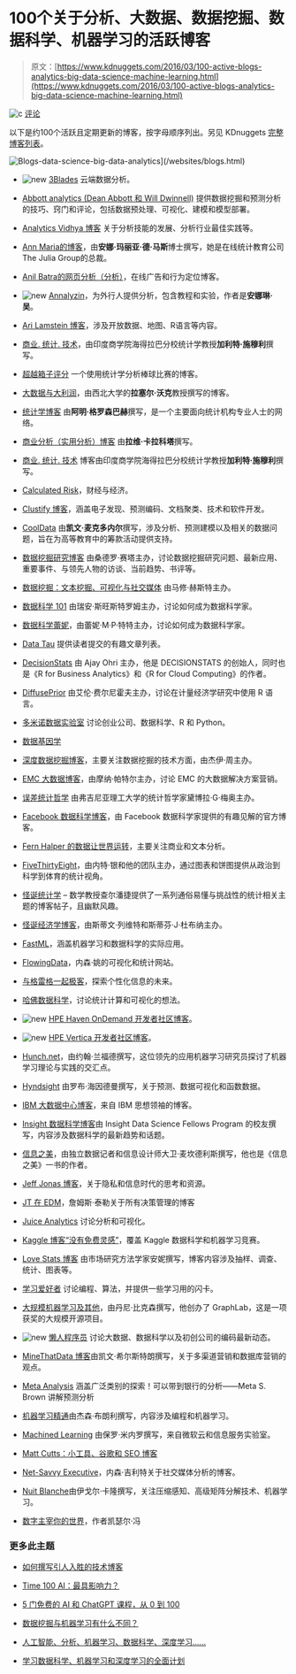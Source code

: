 # 100个关于分析、大数据、数据挖掘、数据科学、机器学习的活跃博客

> 原文：[https://www.kdnuggets.com/2016/03/100-active-blogs-analytics-big-data-science-machine-learning.html](https://www.kdnuggets.com/2016/03/100-active-blogs-analytics-big-data-science-machine-learning.html)

![c](../Images/3d9c022da2d331bb56691a9617b91b90.png) [评论](/2016/03/best-blogs-analytics-big-data-science-machine-learning-revised.html/2#comments)

以下是约100个活跃且定期更新的博客，按字母顺序列出。另见 KDnuggets [完整博客列表](https://www.kdnuggets.com/2016/03/100-active-blogs-analytics-big-data-science-machine-learning.html)。

![Blogs-data-science-big-data-analytics](../Images/b3abdb85f5be6c9e054b26cb441986a2.png)](/websites/blogs.html)

+   ![new](../Images/0a3ee464311a60a6bfa057b91b75a749.png) [3Blades](http://www.3blades.io/blog/) 云端数据分析。

+   [Abbott analytics (Dean Abbott 和 Will Dwinnell)](https://abbottanalytics.blogspot.com/) 提供数据挖掘和预测分析的技巧、窍门和评论，包括数据预处理、可视化、建模和模型部署。

+   [Analytics Vidhya 博客](http://www.analyticsvidhya.com/blog/) 关于分析技能的发展、分析行业最佳实践等。

+   [Ann Maria的博客](http://www.thejuliagroup.com/blog/)，由**安娜·玛丽亚·德·马斯**博士撰写，她是在线统计教育公司The Julia Group的总裁。

+   [Anil Batra的网页分析（分析）](https://webanalysis.blogspot.com/)，在线广告和行为定位博客。

+   ![new](../Images/0a3ee464311a60a6bfa057b91b75a749.png) [Annalyzin](https://annalyzin.wordpress.com/)，为外行人提供分析，包含教程和实验，作者是**安娜琳·吴**。

+   [Ari Lamstein 博客](http://www.arilamstein.com/blog)，涉及开放数据、地图、R语言等内容。

+   [商业. 统计. 技术](http://www.bzst.com/)，由印度商学院海得拉巴分校统计学教授**加利特·施穆利**撰写。

+   [超越箱子评分](http://www.beyondtheboxscore.com/) 一个使用统计学分析棒球比赛的博客。

+   [大数据与大利润](https://datacreators.wordpress.com/)，由西北大学的**拉塞尔·沃克**教授撰写的博客。

+   [统计学博客](https://blogstats.wordpress.com/) 由**阿明·格罗森巴赫**撰写，是一个主要面向统计机构专业人士的网络。

+   [商业分析（实用分析）博客](http://practicalanalytics.wordpress.com/) 由**拉维·卡拉科塔**撰写。

+   [商业. 统计. 技术](http://www.bzst.com/) 博客由印度商学院海得拉巴分校统计学教授**加利特·施穆利**撰写。

+   [Calculated Risk](http://www.calculatedriskblog.com/)，财经与经济。

+   [Clustify 博客](http://blog.cluster-text.com/)，涵盖电子发现、预测编码、文档聚类、技术和软件开发。

+   [CoolData](http://cooldata.wordpress.com/) 由**凯文·麦克多内尔**撰写，涉及分析、预测建模以及相关的数据问题，旨在为高等教育中的筹款活动提供支持。

+   [数据挖掘研究博客](http://www.dataminingblog.com/) 由桑德罗·赛塔主办，讨论数据挖掘研究问题、最新应用、重要事件、与领先人物的访谈、当前趋势、书评等。

+   [数据挖掘：文本挖掘、可视化与社交媒体](http://datamining.typepad.com/data_mining/) 由马修·赫斯特主办。

+   [数据科学 101](http://datascience101.wordpress.com/) 由瑞安·斯旺斯特罗姆主办，讨论如何成为数据科学家。

+   [数据科学蕾妮](http://www.becomingadatascientist.com/)，由蕾妮·M·P·特特主办，讨论如何成为数据科学家。

+   [Data Tau](http://www.datatau.com/) 提供读者提交的有趣文章列表。

+   [DecisionStats](http://www.decisionstats.com/) 由 Ajay Ohri 主办，他是 DECISIONSTATS 的创始人，同时也是《R for Business Analytics》和《R for Cloud Computing》的作者。

+   [DiffusePrior](https://diffuseprior.wordpress.com/) 由艾伦·费尔尼霍夫主办，讨论在计量经济学研究中使用 R 语言。

+   [多米诺数据实验室](http://blog.dominodatalab.com/) 讨论创业公司、数据科学、R 和 Python。

+   [数据基因学](http://www.datagenetics.com/blog.html)

+   [深度数据挖掘博客](http://www.deep-data-mining.com/)，主要关注数据挖掘的技术方面，由杰伊·周主办。

+   [EMC 大数据博客](http://bigdatablog.emc.com/)，由摩纳·帕特尔主办，讨论 EMC 的大数据解决方案营销。

+   [误差统计哲学](http://errorstatistics.com/) 由弗吉尼亚理工大学的统计哲学家黛博拉·G·梅奥主办。

+   [Facebook 数据科学博客](https://www.facebook.com/data?_rdr=p)，由 Facebook 数据科学家提供的有趣见解的官方博客。

+   [Fern Halper 的数据让世界运转](http://fbhalper.wordpress.com/)，主要关注商业和文本分析。

+   [FiveThirtyEight](https://fivethirtyeight.com/)，由内特·银和他的团队主办，通过图表和饼图提供从政治到科学到体育的统计视角。

+   [怪诞统计学](http://freakonometrics.hypotheses.org/) – 数学教授查尔潘捷提供了一系列通俗易懂与挑战性的统计相关主题的博客帖子，且幽默风趣。

+   [怪诞经济学博客](http://www.freakonomics.com/blog/)，由斯蒂文·列维特和斯蒂芬·J·杜布纳主办。

+   [FastML](http://fastml.com/)，涵盖机器学习和数据科学的实际应用。

+   [FlowingData](http://flowingdata.com/)，内森·姚的可视化和统计网站。

+   [与格雷格一起极客](https://glinden.blogspot.com/)，探索个性化信息的未来。

+   [哈佛数据科学](http://harvarddatascience.com/)，讨论统计计算和可视化的想法。

+   ![new](../Images/0a3ee464311a60a6bfa057b91b75a749.png) [HPE Haven OnDemand 开发者社区博客](https://community.havenondemand.com/t5/Blog/bg-p/blog_iod#)。

+   ![new](../Images/0a3ee464311a60a6bfa057b91b75a749.png) [HPE Vertica 开发者社区博客](https://community.dev.hpe.com/t5/Vertica-Blog/bg-p/bigdata_blog_vertica#)。

+   [Hunch.net](http://hunch.net/)，由约翰·兰福德撰写，这位领先的应用机器学习研究员探讨了机器学习理论与实践的交汇点。

+   [Hyndsight](http://robjhyndman.com/hyndsight/) 由罗布·海因德曼撰写，关于预测、数据可视化和函数数据。

+   [IBM 大数据中心博客](http://www.ibmbigdatahub.com/blog)，来自 IBM 思想领袖的博客。

+   [Insight 数据科学博客](http://www.insightdatascience.com/blog/)由 Insight Data Science Fellows Program 的校友撰写，内容涉及数据科学的最新趋势和话题。

+   [信息之美](http://www.informationisbeautiful.net/blog/)，由独立数据记者和信息设计师大卫·麦坎德利斯撰写，他也是《信息之美》一书的作者。

+   [Jeff Jonas 博客](http://jeffjonas.typepad.com/)，关于隐私和信息时代的思考和资源。

+   [JT 在 EDM](http://jtonedm.com/)，詹姆斯·泰勒关于所有决策管理的博客

+   [Juice Analytics](http://www.juiceanalytics.com/writing/) 讨论分析和可视化。

+   [Kaggle 博客“没有免费灵感”](https://blog.kaggle.com/)，覆盖 Kaggle 数据科学和机器学习竞赛。

+   [Love Stats 博客](https://lovestats.wordpress.com/) 由市场研究方法学家安妮撰写，博客内容涉及抽样、调查、统计、图表等。

+   [学习爱好者](http://learninglover.com/blog/) 讨论编程、算法，并提供一些学习用的闪卡。

+   [大规模机器学习及其他](https://bickson.blogspot.com/)，由丹尼·比克森撰写，他创办了 GraphLab，这是一项获奖的大规模开源项目。

+   ![new](../Images/0a3ee464311a60a6bfa057b91b75a749.png) [懒人程序员](http://lazyprogrammer.me/) 讨论大数据、数据科学以及初创公司的编码最新动态。

+   [MineThatData 博客](http://blog.minethatdata.com/)由凯文·希尔斯特朗撰写，关于多渠道营销和数据库营销的观点。

+   [Meta Analysis](http://www.metabrown.com/blog/) 涵盖广泛类别的探索！可以带到银行的分析——Meta S. Brown 讲解预测分析

+   [机器学习精通](http://machinelearningmastery.com/blog/)由杰森·布朗利撰写，内容涉及编程和机器学习。

+   [Machined Learning](http://www.machinedlearnings.com/) 由保罗·米内罗撰写，来自微软云和信息服务实验室。

+   [Matt Cutts：小工具、谷歌和 SEO 博客](http://www.mattcutts.com/blog/)

+   [Net-Savvy Executive](http://net-savvy.com/executive/)，内森·吉利特关于社交媒体分析的博客。

+   [Nuit Blanche](http://nuit-blanche.blogspot.in/)由伊戈尔·卡隆撰写，关注压缩感知、高级矩阵分解技术、机器学习。

+   [数字主宰你的世界](http://junkcharts.typepad.com/numbersruleyourworld/)，作者凯瑟尔·冯

### 更多此主题

+   [如何撰写引人入胜的技术博客](https://www.kdnuggets.com/2022/04/write-engaging-technical-blogs.html)

+   [Time 100 AI：最具影响力？](https://www.kdnuggets.com/time-100-ai-the-most-influential)

+   [5 门免费的 AI 和 ChatGPT 课程，从 0 到 100](https://www.kdnuggets.com/5-free-courses-on-ai-and-chatgpt-to-take-you-from-0-100)

+   [数据挖掘与机器学习有什么不同？](https://www.kdnuggets.com/2022/06/data-mining-different-machine-learning.html)

+   [人工智能、分析、机器学习、数据科学、深度学习……](https://www.kdnuggets.com/2021/12/developments-predictions-ai-machine-learning-data-science-research.html)

+   [学习数据科学、机器学习和深度学习的全面计划](https://www.kdnuggets.com/2023/01/mwiti-solid-plan-learning-data-science-machine-learning-deep-learning.html)
